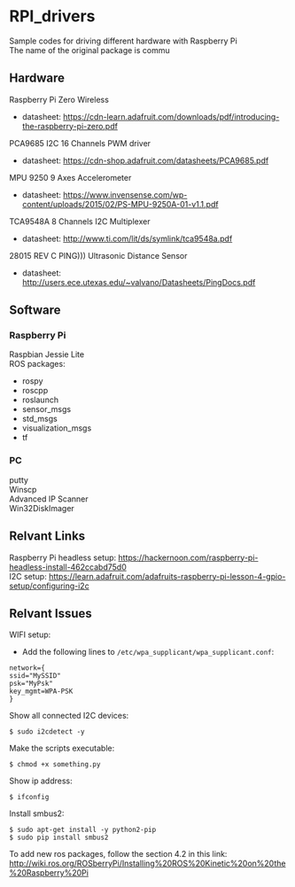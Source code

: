 # RPI_drivers
Sample codes for driving different hardware with Raspberry Pi <br />
The name of the original package is commu

## Hardware
Raspberry Pi Zero Wireless<br />
- datasheet: https://cdn-learn.adafruit.com/downloads/pdf/introducing-the-raspberry-pi-zero.pdf

PCA9685 I2C 16 Channels PWM driver<br />
- datasheet: https://cdn-shop.adafruit.com/datasheets/PCA9685.pdf

MPU 9250 9 Axes Accelerometer<br />
- datasheet: https://www.invensense.com/wp-content/uploads/2015/02/PS-MPU-9250A-01-v1.1.pdf

TCA9548A 8 Channels I2C Multiplexer<br />
- datasheet: http://www.ti.com/lit/ds/symlink/tca9548a.pdf

28015 REV C PING))) Ultrasonic Distance Sensor<br />
- datasheet: http://users.ece.utexas.edu/~valvano/Datasheets/PingDocs.pdf

## Software
### Raspberry Pi
Raspbian Jessie Lite<br />
ROS packages:<br />
- rospy
- roscpp
- roslaunch
- sensor_msgs
- std_msgs
- visualization_msgs
- tf
### PC
putty<br />
Winscp<br />
Advanced IP Scanner<br />
Win32DiskImager<br />

## Relvant Links
Raspberry Pi headless setup: https://hackernoon.com/raspberry-pi-headless-install-462ccabd75d0 <br />
I2C setup: https://learn.adafruit.com/adafruits-raspberry-pi-lesson-4-gpio-setup/configuring-i2c

## Relvant Issues
WIFI setup:<br />
- Add the following lines to `/etc/wpa_supplicant/wpa_supplicant.conf`:
~~~
network={
ssid="MySSID"
psk="MyPsk"
key_mgmt=WPA-PSK
}
~~~~

Show all connected I2C devices:
~~~
$ sudo i2cdetect -y
~~~
Make the scripts executable:
~~~
$ chmod +x something.py
~~~

Show ip address:
~~~
$ ifconfig
~~~

Install smbus2:
~~~
$ sudo apt-get install -y python2-pip
$ sudo pip install smbus2
~~~

To add new ros packages, follow the section 4.2 in this link:<br />
http://wiki.ros.org/ROSberryPi/Installing%20ROS%20Kinetic%20on%20the%20Raspberry%20Pi
